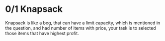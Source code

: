 # 0/1 Knapsack

Knapsack is like a beg, that can have a limit capacity, which is 
mentioned in the question, and had number of items with price, your task is to selected those items that have highest profit.